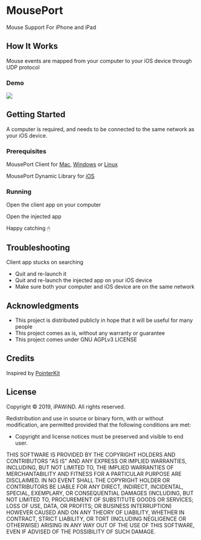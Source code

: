 # MousePort
Mouse Support For iPhone and iPad

## How It Works
Mouse events are mapped from your computer to your iOS device through UDP protocol

### Demo

[![](https://img.youtube.com/vi/NSuG0t7fx9A/0.jpg)](https://www.youtube.com/watch?v=NSuG0t7fx9A)

## Getting Started

A computer is required, and needs to be connected to the same network as your iOS device.

### Prerequisites

MousePort Client for [Mac](https://github.com/iPAWiND/MousePort/tree/master/Mac), [Windows](https://github.com/iPAWiND/MousePort/tree/master/Windows) or [Linux](https://github.com/iPAWiND/MousePort/tree/master/Linux)

MousePort Dynamic Library for [iOS](https://github.com/iPAWiND/MousePort/tree/master/iOS)

### Running

Open the client app on your computer

Open the injected app

Happy catching 🖱

## Troubleshooting

Client app stucks on searching
* Quit and re-launch it
* Quit and re-launch the injected app on your iOS device
* Make sure both your computer and iOS device are on the same network

## Acknowledgments

* This project is distributed publicly in hope that it will be useful for many people
* This project comes as is, without any warranty or guarantee
* This project comes under GNU AGPLv3 LICENSE


## Credits

Inspired by [PointerKit](https://github.com/louisdh/pointerkit)

## License

Copyright © 2019, iPAWiND. All rights reserved.

Redistribution and use in source or binary form, with or without
modification, are permitted provided that the following conditions are met:

* Copyright and license notices must be preserved and visible to end user.

THIS SOFTWARE IS PROVIDED BY THE COPYRIGHT HOLDERS AND CONTRIBUTORS "AS IS"
AND ANY EXPRESS OR IMPLIED WARRANTIES, INCLUDING, BUT NOT LIMITED TO, THE
IMPLIED WARRANTIES OF MERCHANTABILITY AND FITNESS FOR A PARTICULAR PURPOSE ARE
DISCLAIMED. IN NO EVENT SHALL THE COPYRIGHT HOLDER OR CONTRIBUTORS BE LIABLE
FOR ANY DIRECT, INDIRECT, INCIDENTAL, SPECIAL, EXEMPLARY, OR CONSEQUENTIAL
DAMAGES (INCLUDING, BUT NOT LIMITED TO, PROCUREMENT OF SUBSTITUTE GOODS OR
SERVICES; LOSS OF USE, DATA, OR PROFITS; OR BUSINESS INTERRUPTION) HOWEVER
CAUSED AND ON ANY THEORY OF LIABILITY, WHETHER IN CONTRACT, STRICT LIABILITY,
OR TORT (INCLUDING NEGLIGENCE OR OTHERWISE) ARISING IN ANY WAY OUT OF THE USE
OF THIS SOFTWARE, EVEN IF ADVISED OF THE POSSIBILITY OF SUCH DAMAGE.
